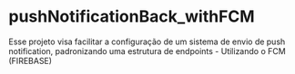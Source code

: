 # pushNotificationBack_withFCM
Esse projeto visa facilitar a configuração de um sistema de envio de push notification, padronizando uma estrutura de endpoints  - Utilizando o FCM (FIREBASE) 
